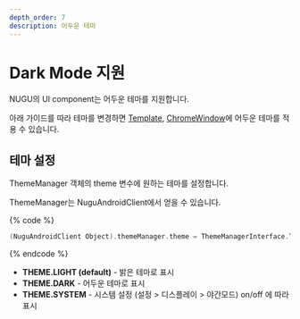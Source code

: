 ```yaml
---
depth_order: 7
description: 어두운 테마
---
```


# Dark Mode 지원

NUGU의 UI component는 어두운 테마를 지원합니다.

아래 가이드를 따라 테마를 변경하면 [Template](../../../nugu-sdk/platform/android/nugu-display), [ChromeWindow](https://developers-doc.nugu.co.kr/nugu-sdk/platform/android/nugu-user-interface#chromewindow)에 어두운 테마를 적용 수 있습니다.

## 테마 설정

ThemeManager 객체의 theme 변수에 원하는 테마를 설정합니다.   

ThemeManager는 NuguAndroidClient에서 얻을 수 있습니다.

{% code %}
```kotlin
(NuguAndroidClient Object).themeManager.theme = ThemeManagerInterface.THEME.DARK
```
{% endcode %}

* **THEME.LIGHT (default)**    - 밝은 테마로 표시 
* **THEME.DARK**                     - 어두운 테마로 표시
* **THEME.SYSTEM**                - 시스템 설정 (설정 > 디스플레이 > 야간모드) on/off 에 따라 표시



